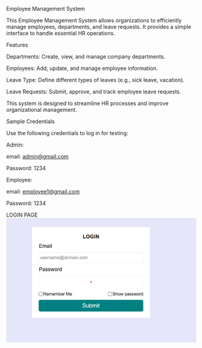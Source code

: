 Employee Management System

This Employee Management System allows organizations to efficiently manage employees, departments, and leave requests. It provides a simple interface to handle essential HR operations.

Features

Departments: Create, view, and manage company departments.

Employees: Add, update, and manage employee information.

Leave Type: Define different types of leaves (e.g., sick leave, vacation).

Leave Requests: Submit, approve, and track employee leave requests.

This system is designed to streamline HR processes and improve organizational management.

Sample Credentials

Use the following credentials to log in for testing:

Admin:

email: admin@gmail.com

Password: 1234

Employee:

email: employee1@gmail.com

Password: 1234

LOGIN PAGE
![image alt](https://github.com/ejtechpro/Employee-Management-System/blob/10df73fc3e53e3d047604fef579cd47f10dd9ebf/img/login_page.png)


